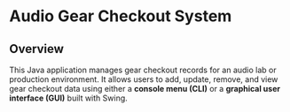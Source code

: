 # Audio Gear Checkout System

## Overview

This Java application manages gear checkout records for an audio lab or production environment. It allows users to add, update, remove, and view gear checkout data using either a **console menu (CLI)** or a **graphical user interface (GUI)** built with Swing.
